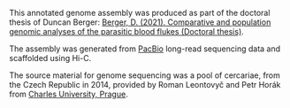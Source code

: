 This annotated genome assembly was produced as part of the doctoral thesis of Duncan Berger: [Berger, D. (2021). Comparative and population genomic analyses of the parasitic blood flukes (Doctoral thesis)](https://doi.org/10.17863/CAM.86667).
  
The assembly was generated from [PacBio](https://www.pacb.com/) long-read sequencing data and scaffolded using Hi-C.
  
The source material for genome sequencing was a pool of cercariae, from the Czech Republic in 2014, 
provided by Roman Leontovyč and Petr Horák from [Charles University, Prague](https://cuni.cz/). 
